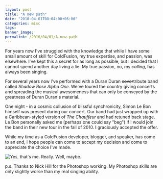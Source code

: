 ```yaml
---
layout: post
title: "A new path"
date: "2010-04-01T08:04:00+06:00"
categories: misc 
tags: 
banner_image: 
permalink: /2010/04/01/A-new-path
---
```


For years now I've struggled with the knowledge that while I have some small amount of skill for ColdFusion, my true expertise, and passion, was elsewhere. I've kept this a secret for as long as possible, but I decided that I cannot spend another day living a lie. My true passion, no, my <i>calling</i>, has always been singing. 

For several years now I've performed with a Duran Duran <strike>cover</strike>tribute band called <i>Shadow Rose Alpha One</i>. We've toured the country giving concerts and spreading the musical awesomeness that can only be conveyed by the greatness of Duran Duran's material. 

One night - in a cosmic collusion of blissful synchronicity, Simon Le Bon himself was present during our concert. Our band had just wrapped up with a Caribbean-styled version of <i>The Chauffeur</i> and had retuned back stage. Le Bon personally asked me (perhaps one could say "beg") if I would join the band in their new tour in the fall of 2010. I graciously accepted the offer. 

While my time as a ColdFusion developer, blogger, and speaker, has come to an end, I hope people can come to accept my decision and come to appreciate the choice I've made.

<img src="https://static.raymondcamden.com/images/aprilone.jpg" title="Yes, that's me. Really. Well, maybe.">

p.s. Thanks to Nick Hill for the Photoshop working. My Photoshop skills are only slightly worse than my real singing ability.